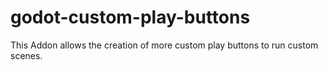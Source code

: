 # godot-custom-play-buttons
This Addon allows the creation of more custom play buttons to run custom scenes.
